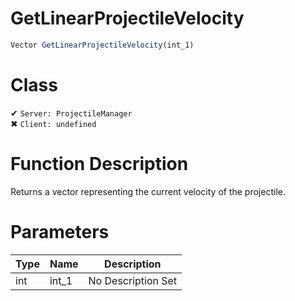 # GetLinearProjectileVelocity
```js	
Vector GetLinearProjectileVelocity(int_1)
```
# Class
✔ `Server: ProjectileManager`  
✖ `Client: undefined`  

# Function Description
Returns a vector representing the current velocity of the projectile.
# Parameters
Type|Name|Description
--|--|--
int|int_1|No Description Set
